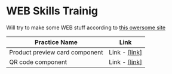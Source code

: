 # WEB Skills Trainig

Will try to make some WEB stuff according to [this owersome site](https://www.frontendmentor.io/)

| Practice Name | Link |
| ------------ | ------------ |
| Product preview card component | Link - [[link]](.Product&preview&card&component/index.html) |
| QR code component | Link - [[link]](.QR%20code%20component/index.html) |